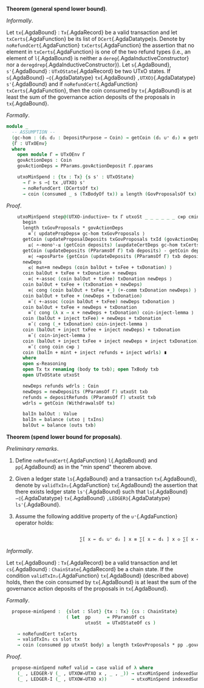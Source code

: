 <!--
```agda

{-# OPTIONS --safe #-}

open import Ledger.Conway.Specification.Abstract
open import Ledger.Conway.Specification.Transaction

module Ledger.Conway.Specification.Utxo.Properties.MinSpend
  (txs : _) (open TransactionStructure txs)
  (abs : AbstractFunctions txs) (open AbstractFunctions abs)
  where

open import Ledger.Conway.Specification.Certs govStructure
open import Ledger.Conway.Specification.Chain txs abs
open import Ledger.Conway.Specification.Enact govStructure
open import Ledger.Conway.Specification.Epoch txs abs
open import Ledger.Conway.Specification.Ledger txs abs
open import Ledger.Prelude hiding (≤-trans; ≤-antisym; All)
open import Ledger.Conway.Specification.Properties txs abs using (validTxIn₂)
open import Ledger.Conway.Specification.Utxo txs abs
open import Ledger.Conway.Specification.Utxo.Properties.GenMinSpend txs abs

open import Data.List.Relation.Unary.All  using (All)
open import Data.Nat.Properties           hiding (_≟_)

module _
  where

```
-->


<a id="thm:minspend"></a>
**Theorem (general spend lower bound)**.

*Informally*.

Let `tx`{.AgdaBound} : `Tx`{.AgdaRecord} be a valid transaction and let
`txCerts`{.AgdaFunction} be its list of `DCert`{.AgdaDatatype}s.  Denote
by `noRefundCert`{.AgdaFunction} `txCerts`{.AgdaFunction} the assertion that no
element in `txCerts`{.AgdaFunction} is one of the two refund types (i.e., an
element of `l`{.AgdaBound} is neither a `dereg`{.AgdaInductiveConstructor} nor a
`deregdrep`{.AgdaInductiveConstructor}).  Let `s`{.AgdaBound},
`s'`{.AgdaBound} : `UTxOState`{.AgdaRecord} be two UTxO states.
If `s`{.AgdaBound} `⇀⦇`{.AgdaDatatype} `tx`{.AgdaBound} `,UTXO⦈`{.AgdaDatatype} `s'`{.AgdaBound} and
if `noRefundCert`{.AgdaFunction} `txCerts`{.AgdaFunction}, then the coin consumed by
`tx`{.AgdaBound} is at least the sum of the governance action deposits of the
proposals in `tx`{.AgdaBound}.

*Formally*.

```agda
module _
  -- ASSUMPTION --
  (gc-hom : (d₁ d₂ : DepositPurpose ⇀ Coin) → getCoin (d₁ ∪⁺ d₂) ≡ getCoin d₁ + getCoin d₂)
  {Γ : UTxOEnv}
  where
    open module Γ = UTxOEnv Γ
    govActionDeps : Coin
    govActionDeps = PParams.govActionDeposit Γ.pparams

    utxoMinSpend : {tx : Tx} {s s' : UTxOState}
      → Γ ⊢ s ⇀⦇ tx ,UTXO⦈ s'
      → noRefundCert (DCertsOf tx)
      → coin (consumed _ s (TxBodyOf tx)) ≥ length (GovProposalsOf tx) * govActionDeps
```

*Proof*.

```agda
    utxoMinSpend step@(UTXO-inductive⋯ tx Γ utxoSt _ _ _ _ _ _ c≡p cmint≡0 _ _ _ _ _ _ _ _ _ _) nrf =
      begin
      length txGovProposals * govActionDeps
        ≡˘⟨ updatePropDeps≡ gc-hom txGovProposals ⟩
      getCoin (updateProposalDeposits txGovProposals txId (govActionDeps) deposits) ∸ getCoin deposits
        ≤⟨ ∸-monoˡ-≤ (getCoin deposits) (≤updateCertDeps gc-hom txCerts nrf) ⟩
      getCoin (updateDeposits (PParamsOf Γ) txb deposits) - getCoin deposits
        ≡⟨ ∸≡posPart⊖ {getCoin (updateDeposits (PParamsOf Γ) txb deposits)} {getCoin deposits} ⟩
      newDeps
        ≤⟨ m≤n+m newDeps (coin balOut + txFee + txDonation) ⟩
      coin balOut + txFee + txDonation + newDeps
        ≡⟨ +-assoc (coin balOut + txFee) txDonation newDeps ⟩
      coin balOut + txFee + (txDonation + newDeps)
        ≡⟨ cong (coin balOut + txFee +_) (+-comm txDonation newDeps) ⟩
      coin balOut + txFee + (newDeps + txDonation)
        ≡˘⟨ +-assoc (coin balOut + txFee) newDeps txDonation ⟩
      coin balOut + txFee + newDeps + txDonation
        ≡˘⟨ cong (λ x → x + newDeps + txDonation) coin-inject-lemma ⟩
      coin (balOut + inject txFee) + newDeps + txDonation
        ≡˘⟨ cong (_+ txDonation) coin-inject-lemma ⟩
      coin (balOut + inject txFee + inject newDeps) + txDonation
        ≡˘⟨ coin-inject-lemma ⟩
      coin (balOut + inject txFee + inject newDeps + inject txDonation)
        ≡˘⟨ cong coin c≡p ⟩
      coin (balIn + mint + inject refunds + inject wdrls) ∎
      where
      open ≤-Reasoning
      open Tx tx renaming (body to txb); open TxBody txb
      open UTxOState utxoSt

      newDeps refunds wdrls : Coin
      newDeps = newDeposits (PParamsOf Γ) utxoSt txb
      refunds = depositRefunds (PParamsOf Γ) utxoSt txb
      wdrls = getCoin (WithdrawalsOf tx)

      balIn balOut : Value
      balIn = balance (utxo ∣ txIns)
      balOut = balance (outs txb)
```


<a id="thm:spend-lower-bound"></a>
**Theorem (spend lower bound for proposals)**.

*Preliminary remarks*.

1.  Define `noRefundCert`{.AgdaFunction} `l`{.AgdaBound} and
    `pp`{.AgdaBound} as in the "min spend" theorem above.

2.  Given a ledger state `ls`{.AgdaBound} and a transaction
    `tx`{.AgdaBound}, denote by
    `validTxIn₂`{.AgdaFunction} `tx`{.AgdaBound} the assertion that there exists
    ledger state
    `ls'`{.AgdaBound} such that `ls`{.AgdaBound} `⇀⦇`{.AgdaDatatype} `tx`{.AgdaBound} `,LEDGER⦈`{.AgdaDatatype} `ls'`{.AgdaBound}.

3.  Assume the following additive property of the `∪⁺`{.AgdaFunction} operator holds: 

<!--
```agda

module _
    ( indexedSum-∪⁺-hom :  {A V : Type}
                           ⦃ _ : DecEq A ⦄ ⦃ _ : DecEq V ⦄
                           ⦃ _ : CommutativeMonoid 0ℓ 0ℓ V ⦄
                           (d₁ d₂ : A ⇀ V)
       →
```
-->

```agda

                           ∑[ x ← d₁ ∪⁺ d₂ ] x ≡ ∑[ x ← d₁ ] x ◇ ∑[ x ← d₂ ] x
```
<!--
```agda

    )
  where
  open import Ledger.Conway.Specification.Utxow txs abs
  open ChainState; open NewEpochState; open EpochState
  open LState; open EnactState;  open PParams
```
-->

*Informally*.

Let `tx`{.AgdaBound} : `Tx`{.AgdaRecord} be a valid transaction and let
`cs`{.AgdaBound} : `ChainState`{.AgdaRecord} be a  chain state. If the condition
`validTxIn₂`{.AgdaFunction} `tx`{.AgdaBound} (described above) holds, then the coin
consumed by `tx`{.AgdaBound} is at least the sum of the governance action deposits
of the proposals in `tx`{.AgdaBound}.

*Formally*.

```agda
  propose-minSpend :  {slot : Slot} {tx : Tx} {cs : ChainState}
                      ( let  pp      = PParamsOf cs
                             utxoSt  = UTxOStateOf cs )
```

<!--
```agda

    ( open Tx tx )
    ( open TxBody body )
```
-->

```agda
    → noRefundCert txCerts
    → validTxIn₂ cs slot tx
    → coin (consumed pp utxoSt body) ≥ length txGovProposals * pp .govActionDeposit
```


*Proof*.

```agda
  propose-minSpend noRef valid = case valid of λ where
    (_ , LEDGER-V (_ , UTXOW⇒UTXO x , _ , _)) → utxoMinSpend indexedSum-∪⁺-hom x noRef
    (_ , LEDGER-I (_ , UTXOW⇒UTXO x))         → utxoMinSpend indexedSum-∪⁺-hom x noRef
```

